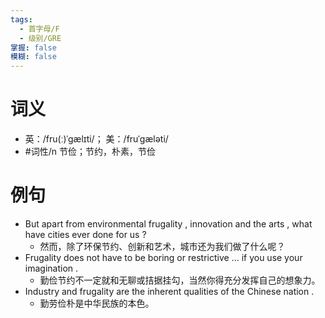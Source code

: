 ```yaml
---
tags:
  - 首字母/F
  - 级别/GRE
掌握: false
模糊: false
---
```

# 词义
- 英：/fru(ː)ˈgælɪti/； 美：/fruˈgæləti/
- #词性/n  节俭；节约，朴素，节俭
# 例句
- But apart from environmental frugality , innovation and the arts , what have cities ever done for us ?
	- 然而，除了环保节约、创新和艺术，城市还为我们做了什么呢？
- Frugality does not have to be boring or restrictive ... if you use your imagination .
	- 勤俭节约不一定就和无聊或拮据挂勾，当然你得充分发挥自己的想象力。
- Industry and frugality are the inherent qualities of the Chinese nation .
	- 勤劳俭朴是中华民族的本色。
